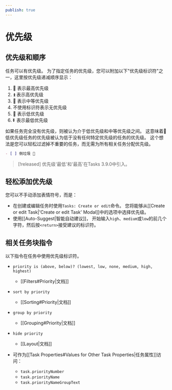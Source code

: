 ```yaml
---
publish: true
---
```


# 优先级

## 优先级和顺序

任务可以有优先级。
为了指定任务的优先级，您可以附加以下"优先级标识符"之一，这里按优先级递减顺序显示：

1. 🔺 表示最高优先级
2. ⏫ 表示高优先级
3. 🔼 表示中等优先级
4. 不使用标识符表示无优先级
5. 🔽 表示低优先级
6. ⏬️ 表示最低优先级

如果任务完全没有优先级，则被认为介于低优先级和中等优先级之间。
这意味着🔽低优先级任务的优先级被认为低于没有任何特定优先级的任务的优先级。
这个想法是您可以轻松过滤掉不重要的任务，而无需为所有相关任务分配优先级。

```markdown
- [ ] 倒垃圾 🔼
```

> [!released]
> 优先级'最低'和'最高'在Tasks 3.9.0中引入。

## 轻松添加优先级

您可以不手动添加表情符号，而是：

- 在创建或编辑任务时使用`Tasks: Create or edit`命令。
  您将能够从[[Create or edit Task|'Create or edit Task' Modal]]中的选项中选择优先级。
- 使用[[Auto-Suggest|智能自动建议]]，
  开始输入`high`、`medium`或`low`的前几个字符，然后按`<return>`接受建议的标识符。

## 相关任务块指令

以下指令在任务中使用优先级标识符。

- `priority is (above, below)? (lowest, low, none, medium, high, highest)`
  - [[Filters#Priority|文档]]
- `sort by priority`
  - [[Sorting#Priority|文档]]
- `group by priority`
  - [[Grouping#Priority|文档]]
- `hide priority`
  - [[Layout|文档]]

- 可作为[[Task Properties#Values for Other Task Properties|任务属性]]访问：
  - `task.priorityNumber`
  - `task.priorityName`
  - `task.priorityNameGroupText`
